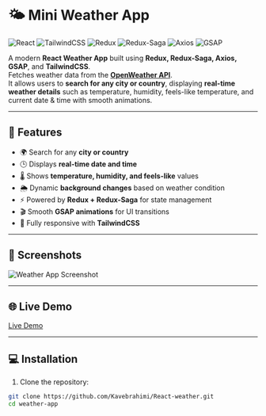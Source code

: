 # 🌤️ Mini Weather App

![React](https://img.shields.io/badge/React-20232A?style=for-the-badge&logo=react&logoColor=61DAFB)
![TailwindCSS](https://img.shields.io/badge/TailwindCSS-06B6D4?style=for-the-badge&logo=tailwind-css&logoColor=white)
![Redux](https://img.shields.io/badge/Redux-764ABC?style=for-the-badge&logo=redux&logoColor=white)
![Redux-Saga](https://img.shields.io/badge/Redux--Saga-999999?style=for-the-badge&logo=redux-saga&logoColor=white)
![Axios](https://img.shields.io/badge/Axios-5A29E4?style=for-the-badge&logo=axios&logoColor=white)
![GSAP](https://img.shields.io/badge/GSAP-88CE02?style=for-the-badge&logo=greensock&logoColor=white)

A modern **React Weather App** built using **Redux, Redux-Saga, Axios, GSAP**, and **TailwindCSS**.  
Fetches weather data from the **[OpenWeather API](https://openweathermap.org/api)**.  
It allows users to **search for any city or country**, displaying **real-time weather details** such as temperature, humidity, feels-like temperature, and current date & time with smooth animations.

---

## 🚀 Features

- 🌍 Search for any **city or country**  
- 🕒 Displays **real-time date and time**  
- 🌡️ Shows **temperature, humidity, and feels-like** values  
- 🌦️ Dynamic **background changes** based on weather condition  
- ⚡ Powered by **Redux + Redux-Saga** for state management  
- 🎬 Smooth **GSAP animations** for UI transitions  
- 💅 Fully responsive with **TailwindCSS**

---

## 📸 Screenshots

![Weather App Screenshot](weather.png)

---

## 🌐 Live Demo

[Live Demo](https://your-demo-link-here.com)  

---

## 💻 Installation

1. Clone the repository:

```bash
git clone https://github.com/Kavebrahimi/React-weather.git
cd weather-app
